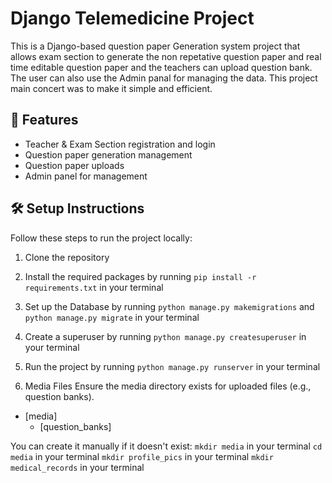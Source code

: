 # Django Telemedicine Project

This is a Django-based question paper Generation system project that allows exam section to generate the non repetative question paper and real time editable question paper and the teachers can upload question bank. The user can also use the Admin panal for managing the data. This project main concert was to make it simple and efficient.

## 🚀 Features

- Teacher & Exam Section registration and login
- Question paper generation management
- Question paper uploads
- Admin panel for management

## 🛠️ Setup Instructions

Follow these steps to run the project locally:

1. Clone the repository

2. Install the required packages by running `pip install -r requirements.txt` in your terminal

3. Set up the Database by running `python manage.py makemigrations` and `python manage.py migrate` in your terminal

4. Create a superuser by running `python manage.py createsuperuser` in your terminal

5. Run the project by running `python manage.py runserver` in your terminal

6. Media Files
Ensure the media directory exists for uploaded files (e.g., question banks). 
* [media]
   * [question_banks]


You can create it manually if it doesn't exist:
`mkdir media` in your terminal
`cd media` in your terminal
`mkdir profile_pics` in your terminal
`mkdir medical_records` in your terminal


